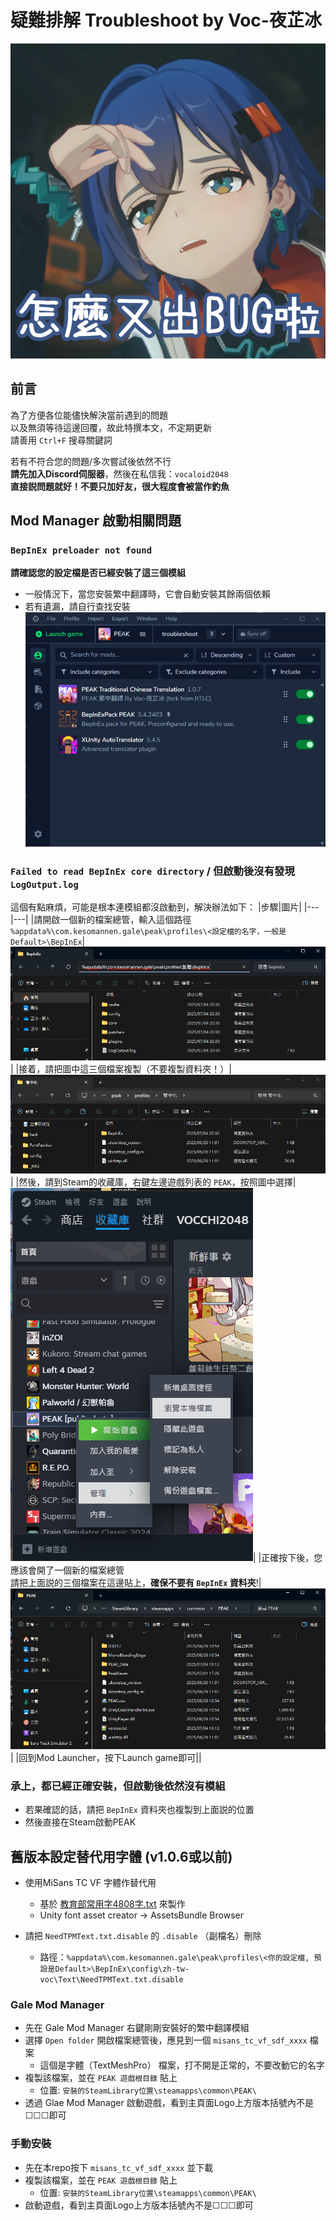 # 疑難排解 Troubleshoot by Voc-夜芷冰
![alt text](_IMG/troubleshoot/zzz_bug.png)
## 前言
為了方便各位能儘快解決當前遇到的問題<br>
以及無須等待這邊回覆，故此特撰本文，不定期更新<br>
請善用 `Ctrl+F` 搜尋關鍵詞

若有不符合您的問題/多次嘗試後依然不行<br>
**請先加入Discord伺服器**，然後在私信我：`vocaloid2048`<br>
**直接説問題就好！不要只加好友，很大程度會被當作釣魚**

## Mod Manager 啟動相關問題

### `BepInEx preloader not found`
**請確認您的設定檔是否已經安裝了這三個模組**
- 一般情況下，當您安裝繁中翻譯時，它會自動安裝其餘兩個依賴
- 若有遺漏，請自行查找安裝
![](_IMG/troubleshoot/img_default_list.png)


### `Failed to read BepInEx core directory` / 但啟動後沒有發現 `LogOutput.log`
這個有點麻煩，可能是根本連模組都沒啟動到，解決辦法如下：
|步驟|圖片|
|---|---|
|請開啟一個新的檔案總管，輸入這個路徑<br>`%appdata%\com.kesomannen.gale\peak\profiles\<設定檔的名字，一般是Default>\BepInEx`|![alt text](_IMG/troubleshoot/img_explorer_navigate.png)|
|接着，請把圖中這三個檔案複製（不要複製資料夾！）|![alt text](_IMG/troubleshoot/img_default_profile_explorer.png)|
|然後，請到Steam的收藏庫，右鍵左邊遊戲列表的 `PEAK`，按照圖中選擇|![alt text](_IMG/troubleshoot/img_steam_list.png)|
|正確按下後，您應該會開了一個新的檔案總管<br>請把上面説的三個檔案在這邊貼上，**確保不要有 `BepInEx` 資料夾**!|![alt text](_IMG/troubleshoot/img_peak_steam_explorer.png)|
|回到Mod Launcher，按下Launch game即可||

### 承上，都已經正確安裝，但啟動後依然沒有模組
- 若果確認的話，請把 `BepInEx` 資料夾也複製到上面説的位置
- 然後直接在Steam啟動PEAK

## 舊版本設定替代用字體 (v1.0.6或以前)
- 使用MiSans TC VF 字體作替代用
  - 基於 [教育部常用字4808字.txt](https://github.com/Watermelonnn/ChineseUsefulToolKit/blob/master/%E6%95%99%E8%82%B2%E9%83%A8%E5%B8%B8%E7%94%A8%E5%AD%974808%E5%AD%97.txt) 來製作
  - Unity font asset creator -> AssetsBundle Browser

- 請把 `NeedTPMText.txt.disable` 的 `.disable` （副檔名）刪除
  - 路徑：`%appdata%\com.kesomannen.gale\peak\profiles\<你的設定檔, 預設是Default>\BepInEx\config\zh-tw-voc\Text\NeedTPMText.txt.disable`

### Gale Mod Manager
- 先在 Gale Mod Manager 右鍵剛剛安裝好的繁中翻譯模組
- 選擇 `Open folder` 開啟檔案總管後，應見到一個 `misans_tc_vf_sdf_xxxx` 檔案
  - 這個是字體（TextMeshPro） 檔案，打不開是正常的，不要改動它的名字
- 複製該檔案，並在 `PEAK 遊戲根目錄` 貼上
  - 位置: `安裝的SteamLibrary位置\steamapps\common\PEAK\`
- 透過 Glae Mod Manager 啟動遊戲，看到主頁面Logo上方版本括號內不是☐☐☐即可

### 手動安裝
- 先在本repo按下 `misans_tc_vf_sdf_xxxx` 並下載
- 複製該檔案，並在 `PEAK 遊戲根目錄` 貼上
  - 位置: `安裝的SteamLibrary位置\steamapps\common\PEAK\`
- 啟動遊戲，看到主頁面Logo上方版本括號內不是☐☐☐即可